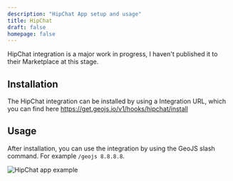 ```yaml
---
description: "HipChat App setup and usage"
title: HipChat
draft: false
homepage: false
---
```


HipChat integration is a major work in progress, I haven't published it to their Marketplace at this stage.

## Installation

The HipChat integration can be installed by using a Integration URL, which you can find here https://get.geojs.io/v1/hooks/hipchat/install

## Usage

After installation, you can use the integration by using the GeoJS slash command. For example `/geojs 8.8.8.8`.

![HipChat app example](/img/chatops/hipchat_app_example.png "HipChat app example")
